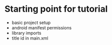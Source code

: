 Starting point for tutorial
==================================
 * basic project setup
 * android manifest permissions 
 * library imports
 * title id in main.xml
 